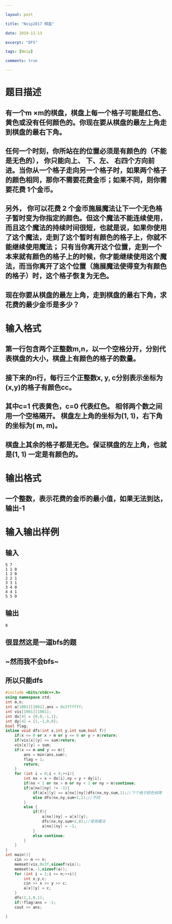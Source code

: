 ```yaml
---

layout: post

title: "Noip2017 棋盘"

date: 2019-11-13

excerpt: "DFS"

tags: [Noip]

comments: true

---
```


# 题目描述
## 有一个m ×m的棋盘，棋盘上每一个格子可能是红色、黄色或没有任何颜色的。你现在要从棋盘的最左上角走到棋盘的最右下角。

## 任何一个时刻，你所站在的位置必须是有颜色的（不能是无色的）， 你只能向上、 下、左、 右四个方向前进。当你从一个格子走向另一个格子时，如果两个格子的颜色相同，那你不需要花费金币；如果不同，则你需要花费 1个金币。

## 另外， 你可以花费 2 个金币施展魔法让下一个无色格子暂时变为你指定的颜色。但这个魔法不能连续使用， 而且这个魔法的持续时间很短，也就是说，如果你使用了这个魔法，走到了这个暂时有颜色的格子上，你就不能继续使用魔法； 只有当你离开这个位置，走到一个本来就有颜色的格子上的时候，你才能继续使用这个魔法，而当你离开了这个位置（施展魔法使得变为有颜色的格子）时，这个格子恢复为无色。

## 现在你要从棋盘的最左上角，走到棋盘的最右下角，求花费的最少金币是多少？

# 输入格式

## 第一行包含两个正整数m,n，以一个空格分开，分别代表棋盘的大小，棋盘上有颜色的格子的数量。

## 接下来的n行，每行三个正整数x, y, c分别表示坐标为(x,y)的格子有颜色cc。

## 其中c=1 代表黄色，c=0 代表红色。 相邻两个数之间用一个空格隔开。 棋盘左上角的坐标为(1, 1)，右下角的坐标为( m, m)。

## 棋盘上其余的格子都是无色。保证棋盘的左上角，也就是(1, 1) 一定是有颜色的。

# 输出格式
## 一个整数，表示花费的金币的最小值，如果无法到达，输出-1

# 输入输出样例
## 输入
``` 
5 7
1 1 0
1 2 0
2 2 1
3 3 1
3 4 0
4 4 1
5 5 0
``` 
## 输出
```
8
```

## 很显然这是一道bfs的题

## ~然而我不会bfs~ 

## 所以只能dfs 

```cpp
#include <bits/stdc++.h>
using namespace std;
int m,n;
int a[1001][1001],ans = 0x3ffffff;
int vis[1001][1001];
int dx[4] = {0,0,-1,1};
int dy[4] = {1,-1,0,0};
bool flag;
inline void dfs(int x,int y,int sum,bool f){
	if(x <= 0 or x > m or y <= 0 or y > m)return;
	if(vis[x][y] <= sum)return;
	vis[x][y] = sum;
	if(x == m and y == m){
		ans = min(ans,sum);
		flag = 1;
		return;
	}
	for (int i = 0;i < 4;++i){
		int nx = x + dx[i],ny = y + dy[i];
		if(nx < 1 or nx > m or ny < 1 or ny > m)continue;
		if(a[nx][ny] != -1){
			if(a[x][y] == a[nx][ny])dfs(nx,ny,sum,1);//下个格子颜色相等 
			else dfs(nx,ny,sum+1,1);//不同 
		}
		else {
			if(f){
				a[nx][ny] = a[x][y];
				dfs(nx,ny,sum+2,0);//使用魔法 
				a[nx][ny] = -1;
			}
			else continue;
		}
	}
}
int main(){
	cin >> m >> n;
	memset(vis,0x3f,sizeof(vis));
	memset(a,-1,sizeof(a));
	for (int i = 1;i <= n;++i){
		int x,y,c;
		cin >> x >> y >> c;
		a[x][y] = c;		
	}
	dfs(1,1,0,1);
	if(!flag)ans = -1; 
	cout << ans;

}
```

